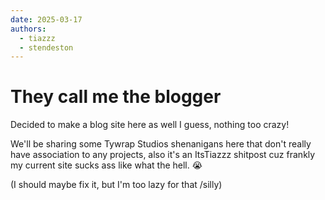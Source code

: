 ```yaml
---
date: 2025-03-17
authors:
  - tiazzz
  - stendeston
---
```


# They call me the blogger

Decided to make a blog site here as well I guess, nothing too crazy!  

<!-- more -->

We'll be sharing some Tywrap Studios shenanigans here that don't really have association to any projects, also it's an ItsTiazzz shitpost cuz frankly my current site sucks ass like what the hell. :sob:

(I should maybe fix it, but I'm too lazy for that /silly)
